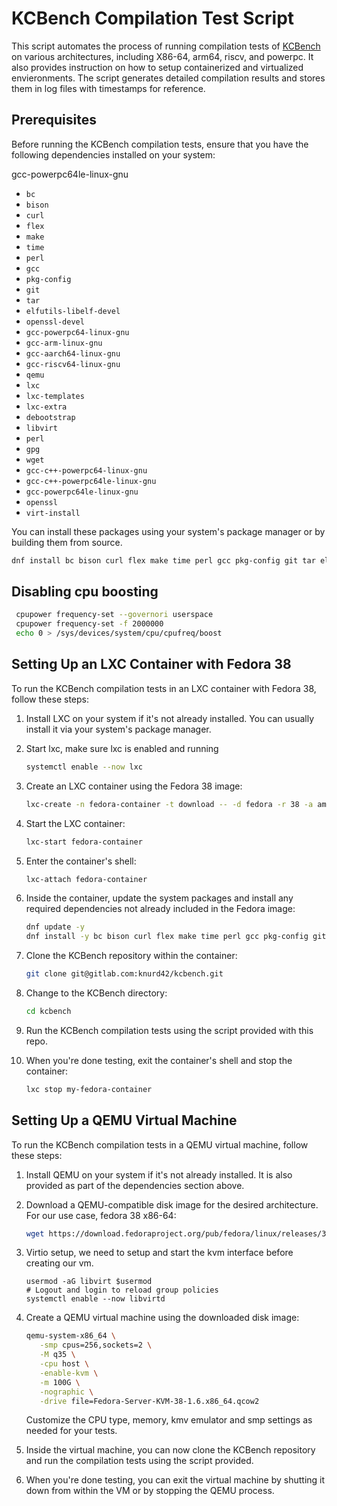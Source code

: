 # KCBench Compilation Test Script

This script automates the process of running compilation tests of [KCBench](git@gitlab.com:knurd42/kcbench.git) on various architectures, including X86-64, arm64, riscv, and powerpc. It also provides instruction on how to setup containerized and virtualized envieronments. The script generates detailed compilation results and stores them in log files with timestamps for reference.

## Prerequisites

Before running the KCBench compilation tests, ensure that you have the following dependencies installed on your system:

gcc-powerpc64le-linux-gnu

- `bc`
- `bison`
- `curl`
- `flex`
- `make`
- `time`
- `perl`
- `gcc`
- `pkg-config`
- `git`
- `tar`
- `elfutils-libelf-devel`
- `openssl-devel`
- `gcc-powerpc64-linux-gnu`
- `gcc-arm-linux-gnu`
- `gcc-aarch64-linux-gnu`
- `gcc-riscv64-linux-gnu`
- `qemu`
- `lxc`
- `lxc-templates`
- `lxc-extra`
- `debootstrap`
- `libvirt`
- `perl`
- `gpg`
- `wget`
- `gcc-c++-powerpc64-linux-gnu`
- `gcc-c++-powerpc64le-linux-gnu`
- `gcc-powerpc64le-linux-gnu`
- `openssl`
- `virt-install`

You can install these packages using your system's package manager or by building them from source.
```bash
dnf install bc bison curl flex make time perl gcc pkg-config git tar elfutils-libelf-devel openssl-devel gcc-powerpc64-linux-gnu gcc-arm-linux-gnu gcc-aarch64-linux-gnu gcc-riscv64-linux-gnu qemu lxc lxc-templates lxc-extra debootstrap libvirt perl gpg wget gcc-c++-powerpc64-linux-gnu gcc-c++-powerpc64le-linux-gnu gcc-powerpc64le-linux-gnu openssl virt-install
```
## Disabling cpu boosting

```bash
 cpupower frequency-set --governori userspace
 cpupower frequency-set -f 2000000
 echo 0 > /sys/devices/system/cpu/cpufreq/boost
```
## Setting Up an LXC Container with Fedora 38

To run the KCBench compilation tests in an LXC container with Fedora 38, follow these steps:

1. Install LXC on your system if it's not already installed. You can usually install it via your system's package manager.

2. Start lxc, make sure lxc is enabled and running

   ```bash
   systemctl enable --now lxc
   ```

2. Create an LXC container using the Fedora 38 image:

   ```bash
   lxc-create -n fedora-container -t download -- -d fedora -r 38 -a amd64
   ```

3. Start the LXC container:

   ```bash
   lxc-start fedora-container
   ```

4. Enter the container's shell:

   ```bash
   lxc-attach fedora-container
   ```

5. Inside the container, update the system packages and install any required dependencies not already included in the Fedora image:

   ```bash
   dnf update -y
   dnf install -y bc bison curl flex make time perl gcc pkg-config git tar elfutils-libelf-devel openssl-devel gcc-powerpc64-linux-gnu gcc-arm-linux-gnu gcc-aarch64-linux-gnu gcc-riscv64-linux-gnu qemu lxc lxc-templates lxc-extra debootstrap libvirt perl gpg wget gcc-c++-powerpc64-linux-gnu gcc-c++-powerpc64le-linux-gnu gcc-powerpc64le-linux-gnu openssl virt-install 
   ```

6. Clone the KCBench repository within the container:

   ```bash
   git clone git@gitlab.com:knurd42/kcbench.git
   ```

7. Change to the KCBench directory:

   ```bash
   cd kcbench
   ```

8. Run the KCBench compilation tests using the script provided with this repo.

9. When you're done testing, exit the container's shell and stop the container:

   ```bash
   lxc stop my-fedora-container
   ```

## Setting Up a QEMU Virtual Machine

To run the KCBench compilation tests in a QEMU virtual machine, follow these steps:

1. Install QEMU on your system if it's not already installed. It is also provided as part of the dependencies section above.

2. Download a QEMU-compatible disk image for the desired architecture. For our use case, fedora 38 x86-64:

   ```bash
   wget https://download.fedoraproject.org/pub/fedora/linux/releases/38/Server/x86_64/images/Fedora-Server-KVM-38-1.6.x86_64.qcow2
   ```

3. Virtio setup, we need to setup and start the kvm interface before creating our vm.

   ```
   usermod -aG libvirt $usermod
   # Logout and login to reload group policies
   systemctl enable --now libvirtd
   ```

3. Create a QEMU virtual machine using the downloaded disk image:

   ```bash
   qemu-system-x86_64 \
      -smp cpus=256,sockets=2 \
      -M q35 \
      -cpu host \
      -enable-kvm \
      -m 100G \
      -nographic \
      -drive file=Fedora-Server-KVM-38-1.6.x86_64.qcow2
   ```

   Customize the CPU type, memory, kmv emulator and smp settings as needed for your tests.

4. Inside the virtual machine, you can now clone the KCBench repository and run the compilation tests using the script provided.

5. When you're done testing, you can exit the virtual machine by shutting it down from within the VM or by stopping the QEMU process.

